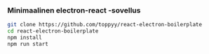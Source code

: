 ### Minimaalinen electron-react -sovellus

```bash
git clone https://github.com/toppyy/react-electron-boilerplate
cd react-electron-boilerplate
npm install
npm run start
```

